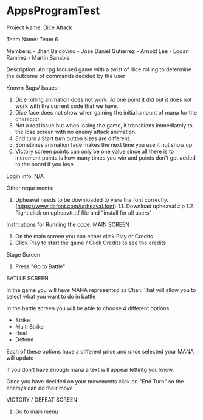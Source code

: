 # AppsProgramTest

Project Name: Dice Attack

Team Name: Team 6

Members:
        - Jhan Baldovino
        - Jose Daniel Gutierrez
        - Arnold Lee
        - Logan Ramirez
        - Martin Sanabia

Description: An rpg focused game with a twist of dice rolling to determine the outcome of commands decided by the user

Known Bugs/ Issues: 
1. Dice rolling animation does not work. At one point it did but it does not work with the current code that we have.
2. Dice face does not show when gaining the initial amount of mana for the character.
3. Not a real issue but when losing the game, it transitions immediately to the lose screen with no enemy attack animation.
4. End turn / Start turn button sizes are different.
5. Sometimes animation fade makes the next time you use it not show up.
6. Victory screen points can only be one value since all there is to increment points is how many times you win and points don't get added to the board if you lose.

Login info: N/A

Other requriments: 
1. Upheaval needs to be downloaded to view the font correctly.(https://www.dafont.com/upheaval.font)
        1.1. Download upheaval zip
        1.2. Right click on upheavtt.ttf file and "install for all users"  

Instrcutions for Running the code:
  MAIN SCREEN
1) On the main screen you can either click Play or Credits
2) Click Play to start the game / Click Credits to see the credits
 
 Stage Screen
1) Press "Go to Battle"

  BATLLE SCREEN
  
  
  In the game you will have MANA represented as Char: 
  That will allow you to select what you want to do in battle
  
  In the battle screen you will be able to choose 4 different options
  - Strike
  - Multi Strike
  - Heal
  - Defend
  
  Each of these options have a different price and once selected your MANA will update
  
  if you don't have enough mana a text will appear lettintg you know.
  
  Once you have decided on your movements click on "End Turn" so the enemys can do their move
  
  

VICTORY / DEFEAT SCREEN

  1) Go to main menu
  



       

